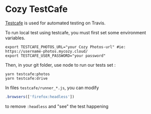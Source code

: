 # Cozy TestCafe

[Testcafe](https://devexpress.github.io/testcafe/) is used for automated testing on Travis.

To run local test using testcafe, you must first set some environment variables.

```console
export TESTCAFE_PHOTOS_URL="your Cozy Photos-url" #ie: https://username-photos.mycozy.cloud/
export TESTCAFE_USER_PASSWORD="your password"
```

Then, in your git folder, use node to run our tests set :

```console
yarn testcafe:photos
yarn testcafe:drive
```

In files `testcafe/runner_*.js`, you can modify

```js
.browsers(['firefox:headless'])
```

to remove `:headless` and "see" the test happening
